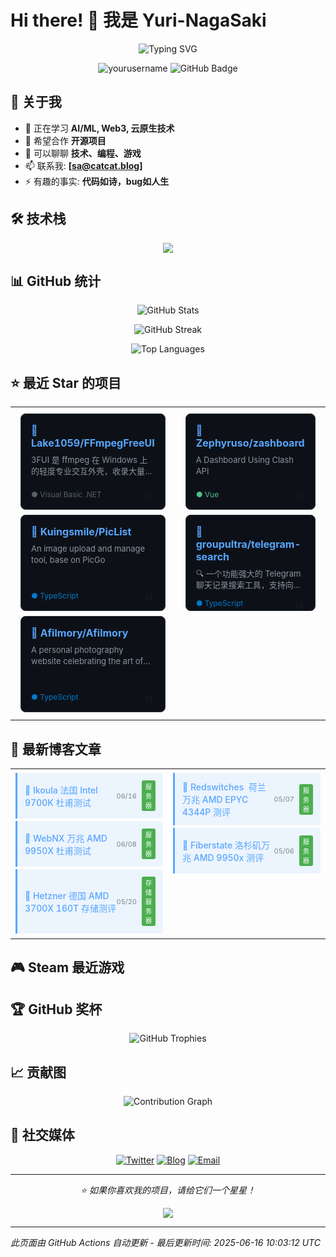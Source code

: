 # Hi there! 👋 我是 Yuri-NagaSaki

<p align="center">
  <img src="https://readme-typing-svg.herokuapp.com?font=Fira+Code&pause=1000&color=36BCF7&center=true&vCenter=true&width=435&lines=全栈开发者;开源爱好者;终身学习者;代码改变世界" alt="Typing SVG" />
</p>

<p align="center">
  <img src="https://komarev.com/ghpvc/?username=yourusername&label=Profile%20views&color=0e75b6&style=flat" alt="yourusername" />
  <img src="https://img.shields.io/github/followers/yourusername?label=Followers&style=social" alt="GitHub Badge">
</p>

## 🚀 关于我

- 🌱 正在学习 **AI/ML, Web3, 云原生技术**
- 👯 希望合作 **开源项目**
- 💬 可以聊聊 **技术、编程、游戏**
- 📫 联系我: **[sa@catcat.blog]**
- ⚡ 有趣的事实: **代码如诗，bug如人生**

## 🛠️ 技术栈

<p align="center">
  <img src="https://skillicons.dev/icons?i=python,javascript,typescript,react,vue,nodejs,docker,kubernetes,aws,gcp,linux,git,vscode,figma" />
</p>

## 📊 GitHub 统计

<p align="center">
  <img src="https://github-readme-stats.vercel.app/api?username=Yuri-NagaSaki&show_icons=true&theme=tokyonight&hide_border=true" alt="GitHub Stats" />
</p>

<p align="center">
  <img src="https://github-readme-streak-stats.herokuapp.com/?user=Yuri-NagaSaki&theme=tokyonight&hide_border=true" alt="GitHub Streak" />
</p>

<p align="center">
  <img src="https://github-readme-stats.vercel.app/api/top-langs/?username=Yuri-NagaSaki&layout=compact&theme=tokyonight&hide_border=true" alt="Top Languages" />
</p>

## ⭐ 最近 Star 的项目

<!-- GITHUB_STARS:START -->

<table>
<tr>
<td width="50%" valign="top">


<div style="border: 1px solid #30363d; border-radius: 8px; padding: 16px; margin: 8px; background: #0d1117; height: 120px; display: flex; flex-direction: column; justify-content: space-between;">
  <div>
    <h4 style="margin: 0 0 8px 0; font-size: 16px;">
      <a href="https://github.com/Lake1059/FFmpegFreeUI" target="_blank" style="color: #58a6ff; text-decoration: none;">
        📄 Lake1059/FFmpegFreeUI
      </a>
    </h4>
    <p style="color: #8b949e; font-size: 13px; margin: 0; line-height: 1.4; overflow: hidden; display: -webkit-box; -webkit-line-clamp: 2; -webkit-box-orient: vertical;">
      3FUI 是 ffmpeg 在 Windows 上的轻度专业交互外壳，收录大量参数，界面美观，交互友好。此项目面向国内使...
    </p>
  </div>
  <div style="display: flex; justify-content: space-between; align-items: center; margin-top: 12px;">
    <span style="color: 586069; font-size: 12px;">● Visual Basic .NET</span>
    <img src="https://img.shields.io/github/stars/Lake1059/FFmpegFreeUI?style=social" alt="stars" style="height: 16px;"/>
  </div>
</div>

<div style="border: 1px solid #30363d; border-radius: 8px; padding: 16px; margin: 8px; background: #0d1117; height: 120px; display: flex; flex-direction: column; justify-content: space-between;">
  <div>
    <h4 style="margin: 0 0 8px 0; font-size: 16px;">
      <a href="https://github.com/Kuingsmile/PicList" target="_blank" style="color: #58a6ff; text-decoration: none;">
        🔷 Kuingsmile/PicList
      </a>
    </h4>
    <p style="color: #8b949e; font-size: 13px; margin: 0; line-height: 1.4; overflow: hidden; display: -webkit-box; -webkit-line-clamp: 2; -webkit-box-orient: vertical;">
      An image upload and manage tool, base on PicGo
    </p>
  </div>
  <div style="display: flex; justify-content: space-between; align-items: center; margin-top: 12px;">
    <span style="color: 007acc; font-size: 12px;">● TypeScript</span>
    <img src="https://img.shields.io/github/stars/Kuingsmile/PicList?style=social" alt="stars" style="height: 16px;"/>
  </div>
</div>

<div style="border: 1px solid #30363d; border-radius: 8px; padding: 16px; margin: 8px; background: #0d1117; height: 120px; display: flex; flex-direction: column; justify-content: space-between;">
  <div>
    <h4 style="margin: 0 0 8px 0; font-size: 16px;">
      <a href="https://github.com/Afilmory/Afilmory" target="_blank" style="color: #58a6ff; text-decoration: none;">
        🔷 Afilmory/Afilmory
      </a>
    </h4>
    <p style="color: #8b949e; font-size: 13px; margin: 0; line-height: 1.4; overflow: hidden; display: -webkit-box; -webkit-line-clamp: 2; -webkit-box-orient: vertical;">
      A personal photography website celebrating the art of captur...
    </p>
  </div>
  <div style="display: flex; justify-content: space-between; align-items: center; margin-top: 12px;">
    <span style="color: 007acc; font-size: 12px;">● TypeScript</span>
    <img src="https://img.shields.io/github/stars/Afilmory/Afilmory?style=social" alt="stars" style="height: 16px;"/>
  </div>
</div>

</td>
<td width="50%" valign="top">


<div style="border: 1px solid #30363d; border-radius: 8px; padding: 16px; margin: 8px; background: #0d1117; height: 120px; display: flex; flex-direction: column; justify-content: space-between;">
  <div>
    <h4 style="margin: 0 0 8px 0; font-size: 16px;">
      <a href="https://github.com/Zephyruso/zashboard" target="_blank" style="color: #58a6ff; text-decoration: none;">
        💚 Zephyruso/zashboard
      </a>
    </h4>
    <p style="color: #8b949e; font-size: 13px; margin: 0; line-height: 1.4; overflow: hidden; display: -webkit-box; -webkit-line-clamp: 2; -webkit-box-orient: vertical;">
      A Dashboard Using Clash API
    </p>
  </div>
  <div style="display: flex; justify-content: space-between; align-items: center; margin-top: 12px;">
    <span style="color: 4fc08d; font-size: 12px;">● Vue</span>
    <img src="https://img.shields.io/github/stars/Zephyruso/zashboard?style=social" alt="stars" style="height: 16px;"/>
  </div>
</div>

<div style="border: 1px solid #30363d; border-radius: 8px; padding: 16px; margin: 8px; background: #0d1117; height: 120px; display: flex; flex-direction: column; justify-content: space-between;">
  <div>
    <h4 style="margin: 0 0 8px 0; font-size: 16px;">
      <a href="https://github.com/groupultra/telegram-search" target="_blank" style="color: #58a6ff; text-decoration: none;">
        🔷 groupultra/telegram-search
      </a>
    </h4>
    <p style="color: #8b949e; font-size: 13px; margin: 0; line-height: 1.4; overflow: hidden; display: -webkit-box; -webkit-line-clamp: 2; -webkit-box-orient: vertical;">
      🔍  一个功能强大的 Telegram 聊天记录搜索工具，支持向量搜索和语义匹配。A powerful Telegram...
    </p>
  </div>
  <div style="display: flex; justify-content: space-between; align-items: center; margin-top: 12px;">
    <span style="color: 007acc; font-size: 12px;">● TypeScript</span>
    <img src="https://img.shields.io/github/stars/groupultra/telegram-search?style=social" alt="stars" style="height: 16px;"/>
  </div>
</div>

</td>
</tr>
</table>
<!-- GITHUB_STARS:END -->

## 📝 最新博客文章

<!-- BLOG_POSTS:START -->

<table>
<tr>
<td width="50%" valign="top">


<div style="padding: 12px; margin: 4px 0; border-left: 3px solid #58a6ff; background: rgba(88, 166, 255, 0.1); border-radius: 0 4px 4px 0;">
  <div style="display: flex; justify-content: space-between; align-items: center;">
    <a href="https://catcat.blog/ikoula-fr-intel-9700k-benchmark.html" target="_blank" style="color: #58a6ff; text-decoration: none; font-weight: 500; font-size: 14px;">
      📝 Ikoula 法国 Intel 9700K 杜甫测试
    </a>
    <div style="display: flex; align-items: center;">
      <span style="color: #7d8590; font-size: 11px;">06/16</span>
      <span style="background: #4CAF50; color: white; padding: 2px 6px; border-radius: 3px; font-size: 10px; margin-left: 8px;">服务器</span>
    </div>
  </div>
</div>

<div style="padding: 12px; margin: 4px 0; border-left: 3px solid #58a6ff; background: rgba(88, 166, 255, 0.1); border-radius: 0 4px 4px 0;">
  <div style="display: flex; justify-content: space-between; align-items: center;">
    <a href="https://catcat.blog/webnx-10g-amd-9950x-benchmark.html" target="_blank" style="color: #58a6ff; text-decoration: none; font-weight: 500; font-size: 14px;">
      📝 WebNX 万兆 AMD 9950X 杜甫测试
    </a>
    <div style="display: flex; align-items: center;">
      <span style="color: #7d8590; font-size: 11px;">06/08</span>
      <span style="background: #4CAF50; color: white; padding: 2px 6px; border-radius: 3px; font-size: 10px; margin-left: 8px;">服务器</span>
    </div>
  </div>
</div>

<div style="padding: 12px; margin: 4px 0; border-left: 3px solid #58a6ff; background: rgba(88, 166, 255, 0.1); border-radius: 0 4px 4px 0;">
  <div style="display: flex; justify-content: space-between; align-items: center;">
    <a href="https://catcat.blog/hetzner-de-amd-3700x-160t-hdd.html" target="_blank" style="color: #58a6ff; text-decoration: none; font-weight: 500; font-size: 14px;">
      📝 Hetzner 德国 AMD 3700X 160T 存储测评
    </a>
    <div style="display: flex; align-items: center;">
      <span style="color: #7d8590; font-size: 11px;">05/20</span>
      <span style="background: #4CAF50; color: white; padding: 2px 6px; border-radius: 3px; font-size: 10px; margin-left: 8px;">存储服务器</span>
    </div>
  </div>
</div>

</td>
<td width="50%" valign="top">


<div style="padding: 12px; margin: 4px 0; border-left: 3px solid #58a6ff; background: rgba(88, 166, 255, 0.1); border-radius: 0 4px 4px 0;">
  <div style="display: flex; justify-content: space-between; align-items: center;">
    <a href="https://catcat.blog/redswitches-ams-amd-epyc-4344p-benchmark.html" target="_blank" style="color: #58a6ff; text-decoration: none; font-weight: 500; font-size: 14px;">
      📝 Redswitches  荷兰万兆 AMD EPYC 4344P 测评
    </a>
    <div style="display: flex; align-items: center;">
      <span style="color: #7d8590; font-size: 11px;">05/07</span>
      <span style="background: #4CAF50; color: white; padding: 2px 6px; border-radius: 3px; font-size: 10px; margin-left: 8px;">服务器</span>
    </div>
  </div>
</div>

<div style="padding: 12px; margin: 4px 0; border-left: 3px solid #58a6ff; background: rgba(88, 166, 255, 0.1); border-radius: 0 4px 4px 0;">
  <div style="display: flex; justify-content: space-between; align-items: center;">
    <a href="https://catcat.blog/fiberstate-10g-amd-9950x-benchmark-la.html" target="_blank" style="color: #58a6ff; text-decoration: none; font-weight: 500; font-size: 14px;">
      📝 Fiberstate 洛杉矶万兆 AMD 9950x 测评
    </a>
    <div style="display: flex; align-items: center;">
      <span style="color: #7d8590; font-size: 11px;">05/06</span>
      <span style="background: #4CAF50; color: white; padding: 2px 6px; border-radius: 3px; font-size: 10px; margin-left: 8px;">服务器</span>
    </div>
  </div>
</div>

</td>
</tr>
</table>
<!-- BLOG_POSTS:END -->

## 🎮 Steam 最近游戏

<!-- STEAM_GAMES:START -->
<!-- Steam API 请求超时 -->
<!-- STEAM_GAMES:END -->

## 🏆 GitHub 奖杯

<p align="center">
  <img src="https://github-profile-trophy.vercel.app/?username=Yuri-NagaSaki&theme=onedark&no-frame=true&row=2&column=3" alt="GitHub Trophies" />
</p>

## 📈 贡献图

<p align="center">
  <img src="https://github-readme-activity-graph.vercel.app/graph?username=Yuri-NagaSaki&theme=tokyo-night&hide_border=true" alt="Contribution Graph" />
</p>

## 🔗 社交媒体

<p align="center">
  <a href="https://twitter.com/Yuri-NagaSaki"><img src="https://img.shields.io/badge/Twitter-1DA1F2?style=for-the-badge&logo=twitter&logoColor=white" alt="Twitter"></a>
  <a href="https://catcat.blog"><img src="https://img.shields.io/badge/Blog-FF5722?style=for-the-badge&logo=blogger&logoColor=white" alt="Blog"></a>
  <a href="mailto:sa@catcat.blog"><img src="https://img.shields.io/badge/Email-D14836?style=for-the-badge&logo=gmail&logoColor=white" alt="Email"></a>
</p>

---

<p align="center">
  <i>⭐️ 如果你喜欢我的项目，请给它们一个星星！</i>
</p>

<p align="center">
  <img src="https://capsule-render.vercel.app/api?type=waving&color=gradient&height=60&section=footer" />
</p>

---
*此页面由 GitHub Actions 自动更新 - 最后更新时间: <!-- UPDATE_TIME:START -->2025-06-16 10:03:12 UTC<!-- UPDATE_TIME:END -->* 
